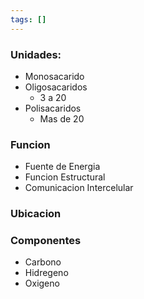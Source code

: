```yaml
---
tags: []
---
```


### Unidades:
- Monosacarido
- Oligosacaridos
	-  3 a 20
- Polisacaridos
	- Mas de 20

### Funcion
- Fuente de Energia
- Funcion Estructural
- Comunicacion Intercelular

### Ubicacion

### Componentes
- Carbono
- Hidregeno
- Oxigeno
